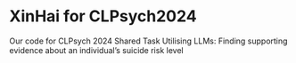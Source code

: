 # XinHai for CLPsych2024
Our code for CLPsych 2024 Shared Task Utilising LLMs: Finding supporting evidence about an individual’s suicide risk level
